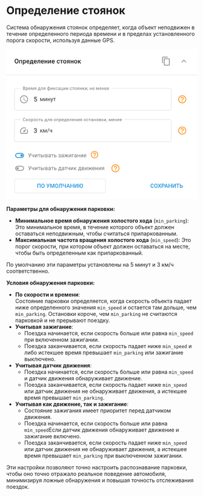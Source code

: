 # Определение стоянок

Система обнаружения стоянок определяет, когда объект неподвижен в течение определенного периода времени и в пределах установленного порога скорости, используя данные GPS.

![image-20241031-094758.png](attachments/image-20241031-094758.png)

**Параметры для обнаружения парковки:**

- **Минимальное время обнаружения холостого хода** (`min_parking`): Это минимальное время, в течение которого объект должен оставаться неподвижным, чтобы считаться припаркованным.
- **Максимальная частота вращения холостого хода** (`min_speed`): Это порог скорости, при котором объект должен оставаться на месте, чтобы быть определенным как припаркованный.

По умолчанию эти параметры установлены на 5 минут и 3 км/ч соответственно.

**Условия обнаружения парковки:**

- **По скорости и времени**:  
Состояние парковки определяется, когда скорость объекта падает ниже определенного значения `min_speed` и остается там дольше, чем `min_parking`. Остановки короче, чем `min_parking` не считаются парковкой и не прерывают поездку.
- **Учитывая зажигание**:
  - Поездка начинается, если скорость больше или равна `min_speed` при включенном зажигании.
  - Поездка заканчивается, если скорость падает ниже `min_speed` и либо истекшее время превышает `min_parking` или зажигание выключено.
- **Учитывая датчик движения**:
  - Поездка начинается, если скорость больше или равна `min_speed` и датчик движения обнаруживает движение.
  - Поездка заканчивается, если скорость падает ниже `min_speed` или датчик движения не обнаруживает движения, а истекшее время превышает `min_parking`.
- **Учитывая как движение, так и зажигание**:
  - Состояние зажигания имеет приоритет перед датчиком движения.
  - Поездка начинается, если скорость больше или равна `min_speed`Если датчик движения обнаруживает движение и зажигание включено.
  - Поездка заканчивается, если скорость падает ниже `min_speed` или датчик движения не обнаруживает движения, а истекшее время превышает `min_parking` при выключенном зажигании.

Эти настройки позволяют точно настроить распознавание парковки, чтобы оно точно отражало реальное поведение автомобиля, минимизируя ложные обнаружения и повышая точность отслеживания поездок.